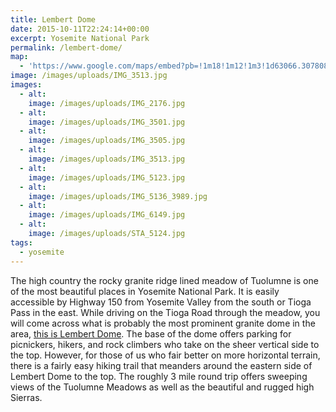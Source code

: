 ```yaml
---
title: Lembert Dome
date: 2015-10-11T22:24:14+00:00
excerpt: Yosemite National Park
permalink: /lembert-dome/
map:
  - 'https://www.google.com/maps/embed?pb=!1m18!1m12!1m3!1d63066.307808834084!2d-119.37351364133404!3d37.87617383980742!2m3!1f0!2f0!3f0!3m2!1i1024!2i768!4f13.1!3m3!1m2!1s0x809659e838aae6cf%3A0x19b775eea9573c2a!2sLembert+Dome!5e1!3m2!1sen!2sus!4v1488759117457'
image: /images/uploads/IMG_3513.jpg
images:
  - alt: 
    image: /images/uploads/IMG_2176.jpg
  - alt: 
    image: /images/uploads/IMG_3501.jpg
  - alt: 
    image: /images/uploads/IMG_3505.jpg
  - alt: 
    image: /images/uploads/IMG_3513.jpg
  - alt: 
    image: /images/uploads/IMG_5123.jpg
  - alt: 
    image: /images/uploads/IMG_5136_3989.jpg
  - alt: 
    image: /images/uploads/IMG_6149.jpg
  - alt: 
    image: /images/uploads/STA_5124.jpg
tags:
  - yosemite
---
```

The high country the rocky granite ridge lined meadow of Tuolumne is one of the most beautiful places in Yosemite National Park. It is easily accessible by Highway 150 from Yosemite Valley from the south or Tioga Pass in the east. While driving on the Tioga Road through the meadow, you will come across what is probably the most prominent granite dome in the area, <a href="http://www.nps.gov/yose/planyourvisit/tmhikes.htm">this is Lembert Dome</a>. The base of the dome offers parking for picnickers, hikers, and rock climbers who take on the sheer vertical side to the top. However, for those of us who fair better on more horizontal terrain, there is a fairly easy hiking trail that meanders around the eastern side of Lembert Dome to the top. The roughly 3 mile round trip offers sweeping views of the Tuolumne Meadows as well as the beautiful and rugged high Sierras.

